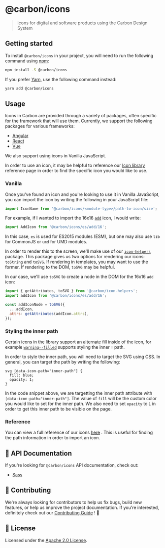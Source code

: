 # @carbon/icons

> Icons for digital and software products using the Carbon Design System

## Getting started

To install `@carbon/icons` in your project, you will need to run the
following command using [npm](https://www.npmjs.com/):

```bash
npm install -S @carbon/icons
```

If you prefer [Yarn](https://yarnpkg.com/en/), use the following
command instead:

```bash
yarn add @carbon/icons
```

## Usage

Icons in Carbon are provided through a variety of packages, often
specific for the framework that will use them. Currently, we support
the following packages for various frameworks:

- [Angular](../icons-angular)
- [React](../icons-react)
- [Vue](../icons-vue)

We also support using icons in Vanilla JavaScript.

In order to use an icon, it may be helpful to reference our [Icon
library](https://carbon-elements.netlify.com/icons/examples/preview/)
reference page in order to find the specific icon you would like to
use.

### Vanilla

Once you've found an icon and you're looking to use it in Vanilla
JavaScript, you can import the icon by writing the following in your
JavaScript file:

```js
import IconName from '@carbon/icons/<module-type>/path-to-icon/size';
```

For example, if I wanted to import the 16x16 [`add`](https://carbon-elements.netlify.com/icons/examples/preview/#16%2Fadd)
icon, I would write:

```js
import AddIcon from '@carbon/icons/es/add/16';
```

In this case, `es` is used for ES2015 modules (ESM), but one may also
use `lib` for CommonJS or `umd` for UMD modules.

In order to render this to the screen, we'll make use of our
[`icon-helpers`](../packages/icon-helpers) package. This package gives
us two options for rendering our icons: `toString` and `toSVG`. If
rendering in templates, you may want to use the former. If rendering
to the DOM, `toSVG` may be helpful.

In our case, we'll use `toSVG` to create a node in the DOM for the
16x16 `add` icon:

```js
import { getAttributes, toSVG } from '@carbon/icon-helpers';
import addIcon from '@carbon/icons/es/add/16';

const addIconNode = toSVG({
  ...addIcon,
  attrs: getAttributes(addIcon.attrs),
});
```

### Styling the inner path

Certain icons in the library support an alternate fill inside of the icon, for
example [`warning--filled`](https://carbon-elements.netlify.com/icons/examples/preview/#16%2Fwarning--filled) supports styling the inner `!` path.

In order to style the inner path, you will need to target the SVG using CSS. In
general, you can target the path by writing the following:

```
svg [data-icon-path="inner-path"] {
  fill: blue;
  opacity: 1;
}
```

In the code snippet above, we are targetting the inner path attribute with `[data-icon-path="inner-path"]`.
The value of `fill` will be the custom color you would like to set for the inner
path. We also need to set `opacity` to `1` in order to get this inner path to be
visible on the page.

### Reference

You can view a full reference of our icons [here](https://carbon-elements.netlify.com/icons/examples/preview/)
. This is useful for finding the path information in order to import
an icon.

## 📖 API Documentation

If you're looking for `@carbon/icons` API documentation, check out:

- [Sass](./docs/sass.md)

## 🙌 Contributing

We're always looking for contributors to help us fix bugs, build new
features, or help us improve the project documentation. If you're
interested, definitely check out our [Contributing Guide](/.github/CONTRIBUTING.md)
! 👀

## 📝 License

Licensed under the [Apache 2.0 License](/LICENSE).
